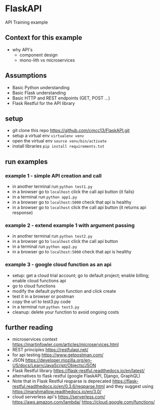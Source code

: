 # FlaskAPI

API Training example

## Context for this example

- why API's
  - component design
  - mono-lith vs microservices 

## Assumptions

- Basic Python understanding
- Basic Flask understanding
- Basic HTTP and REST endpoints (GET, POST ...)
- Flask Restful for the API library

## setup

- git clone this repo <https://github.com/cmcc13/FlaskAPI.git>
- setup a virtual env `virtualenv venv`
- open the virtual env `source venv/bin/activate`
- install libraries `pip install requirements.txt`

## run examples

### example 1 - simple API creation and call

- in another terminal run `python test1.py`
- in a browser go to `localhost` click the call api button (it fails)
- in a terminal run `python app1.py`
- in a browser go to `localhost:5000` check that api is healthy
- in a browser go to `localhost` click the call api button (it returns api response)

### example 2 - extend example 1 with argument passing

- in another terminal run `python test2.py`
- in a browser go to `localhost` click the call api button
- in a terminal run `python app2.py`
- in a browser go to `localhost:5000` check that api is healthy

### example 3 - google cloud function as an api

- setup: get a cloud trial account; go to default project; enable billing; enable cloud functions api
- go to cloud functions
- modify the default python function and click create
- test it in a browser or postman
- copy the url to test3.py code
- in a terminal run `python test3.py`
- cleanup: delete your function to avoid ongoing costs

## further reading

- microservices context <https://martinfowler.com/articles/microservices.html>
- REST principles <https://restfulapi.net/>
- for api testing <https://www.getpostman.com/>
- JSON <https://developer.mozilla.org/en-US/docs/Learn/JavaScript/Objects/JSON>
- Flask Restful library <https://flask-restful.readthedocs.io/en/latest/>
- alternatives to flask restful (google FlaskAPI, Django, GraphQL)
- Note that in Flask Restful reqparse is deprecated <https://flask-restful.readthedocs.io/en/0.3.6/reqparse.html> and they suggest using <https://marshmallow.readthedocs.io/en/3.0/>
- cloud serverless api's <https://serverless.com/> <https://aws.amazon.com/lambda/> <https://cloud.google.com/functions/>
